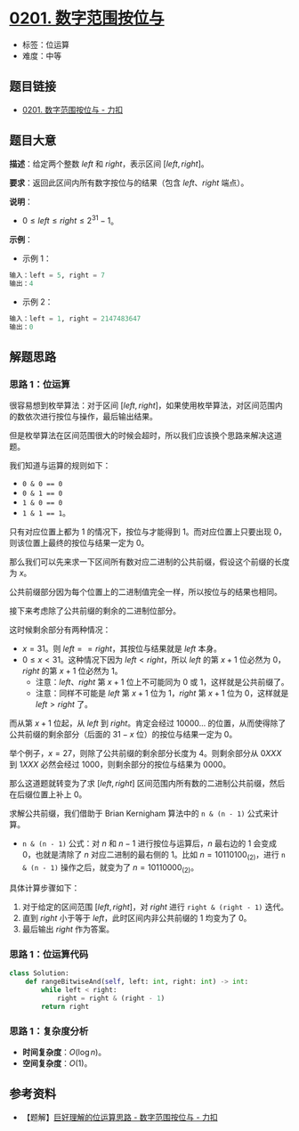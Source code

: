 # [0201. 数字范围按位与](https://leetcode.cn/problems/bitwise-and-of-numbers-range/)

- 标签：位运算
- 难度：中等

## 题目链接

- [0201. 数字范围按位与 - 力扣](https://leetcode.cn/problems/bitwise-and-of-numbers-range/)

## 题目大意

**描述**：给定两个整数 $left$ 和 $right$，表示区间 $[left, right]$。

**要求**：返回此区间内所有数字按位与的结果（包含 $left$、$right$ 端点）。

**说明**：

- $0 \le left \le right \le 2^{31} - 1$。

**示例**：

- 示例 1：

```python
输入：left = 5, right = 7
输出：4
```

- 示例 2：

```python
输入：left = 1, right = 2147483647
输出：0
```

## 解题思路

### 思路 1：位运算

很容易想到枚举算法：对于区间 $[left, right]$，如果使用枚举算法，对区间范围内的数依次进行按位与操作，最后输出结果。

但是枚举算法在区间范围很大的时候会超时，所以我们应该换个思路来解决这道题。

我们知道与运算的规则如下：

- `0 & 0 == 0`
- `0 & 1 == 0`
- `1 & 0 == 0`
- `1 & 1 == 1`。

只有对应位置上都为 $1$ 的情况下，按位与才能得到 $1$。而对应位置上只要出现 $0$，则该位置上最终的按位与结果一定为 $0$。

那么我们可以先来求一下区间所有数对应二进制的公共前缀，假设这个前缀的长度为 $x$。

公共前缀部分因为每个位置上的二进制值完全一样，所以按位与的结果也相同。

接下来考虑除了公共前缀的剩余的二进制位部分。

这时候剩余部分有两种情况：

- $x = 31$。则 $left == right$，其按位与结果就是 $left$ 本身。
- $0 \le x < 31$。这种情况下因为 $left < right$，所以 $left$ 的第 $x + 1$ 位必然为 $0$，$right$ 的第 $x + 1$ 位必然为 $1$。
  - 注意：$left$、$right$ 第 $x + 1$ 位上不可能同为 $0$ 或 $1$，这样就是公共前缀了。
  - 注意：同样不可能是 $left$ 第 $x + 1$ 位为 $1$，$right$ 第 $x + 1$ 位为 $0$，这样就是 $left > right$ 了。

而从第 $x + 1$ 位起，从 $left$ 到 $right$。肯定会经过 $10000...$ 的位置，从而使得除了公共前缀的剩余部分（后面的 $31 - x$ 位）的按位与结果一定为 $0$。

举个例子，$x = 27$，则除了公共前缀的剩余部分长度为 $4$。则剩余部分从 $0XXX$ 到 $1XXX$ 必然会经过 $1000$，则剩余部分的按位与结果为 $0000$。

那么这道题就转变为了求 $[left, right]$ 区间范围内所有数的二进制公共前缀，然后在后缀位置上补上 $0$。

求解公共前缀，我们借助于 Brian Kernigham 算法中的 `n & (n - 1)` 公式来计算。

- `n & (n - 1)` 公式：对 $n$ 和 $n - 1$ 进行按位与运算后，$n$ 最右边的 $1$ 会变成 $0$，也就是清除了 $n$ 对应二进制的最右侧的 $1$。比如 $n = 10110100_{(2)}$，进行 `n & (n - 1)` 操作之后，就变为了 $n = 10110000_{(2)}$。

具体计算步骤如下：

1. 对于给定的区间范围 $[left, right]$，对 $right$ 进行 `right & (right - 1)` 迭代。
2. 直到 $right$ 小于等于 $left$，此时区间内非公共前缀的 $1$ 均变为了 $0$。
3. 最后输出 $right$ 作为答案。

### 思路 1：位运算代码

```python
class Solution:
    def rangeBitwiseAnd(self, left: int, right: int) -> int:
        while left < right:
            right = right & (right - 1)
        return right
```

### 思路 1：复杂度分析

- **时间复杂度**：$O(\log n)$。
- **空间复杂度**：$O(1)$。

## 参考资料

- 【题解】[巨好理解的位运算思路 - 数字范围按位与 - 力扣](https://leetcode.cn/problems/bitwise-and-of-numbers-range/solution/ju-hao-li-jie-de-wei-yun-suan-si-lu-by-time-limit/)

